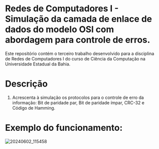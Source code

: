 # Redes de Computadores I - Simulação da camada de enlace de dados do modelo OSI com abordagem para controle de erros.

Este repositório contém o terceiro trabalho desenvolvido para a disciplina de Redes de Computadores I do curso de Ciência da Computação na Universidade Estadual da Bahia. 

# Descrição

1. Acrescenta à simulação os protocolos para o controle de erro da informação: Bit de paridade par, Bit de paridade ímpar, CRC-32 e Código de Hamming.

# Exemplo do funcionamento:

![20240602_115458](https://github.com/Livia003/redes-de-computadores-camada-enlace-controle-erros/assets/103139290/c02683b9-d853-4364-bbef-6b2e6d2b8db0)
